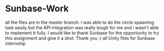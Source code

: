 # Sunbase-Work
all the files are in the master branch. i was able to do the circle spawning task easily but the API integration was really tough for me and i wasn't able to implement it fully. I would like to thank Sunbase for the opportunity to try this assignment and give it a shot. Thank you :)
all Unity files for Sunbase internship
